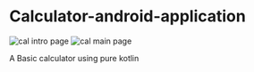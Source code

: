 # Calculator-android-application

![cal intro page](https://user-images.githubusercontent.com/82218504/132130515-14fe07c4-1a4e-489a-83f7-5bcf27dc7837.jpeg)
![cal main page](https://user-images.githubusercontent.com/82218504/132130516-8163b14f-8960-450b-82d7-f5b86482017e.jpeg)

A Basic calculator using pure kotlin
